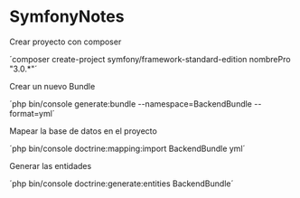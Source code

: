 # SymfonyNotes

Crear proyecto con composer

´composer create-project symfony/framework-standard-edition nombrePro "3.0.*"´

Crear un nuevo Bundle

´php bin/console generate:bundle --namespace=BackendBundle --format=yml´

Mapear la base de datos en el proyecto

´php bin/console doctrine:mapping:import BackendBundle yml´

Generar las entidades

´php bin/console doctrine:generate:entities BackendBundle´

